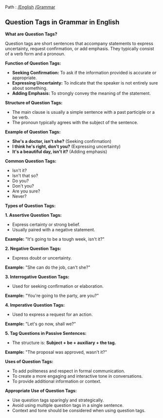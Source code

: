 Path : [/English](<..\..\index.md>) [/Grammar](<..\index.md>)
## Question Tags in Grammar in English

**What are Question Tags?**

Question tags are short sentences that accompany statements to express uncertainty, request confirmation, or add emphasis. They typically consist of a verb form and a pronoun.

**Function of Question Tags:**

- **Seeking Confirmation:** To ask if the information provided is accurate or appropriate.
- **Expressing Uncertainty:** To indicate that the speaker is not entirely sure about something.
- **Adding Emphasis:** To strongly convey the meaning of the statement.

**Structure of Question Tags:**

- The main clause is usually a simple sentence with a past participle or a be verb.
- The pronoun typically agrees with the subject of the sentence.

**Example of Question Tags:**

- **She's a doctor, isn't she?** (Seeking confirmation)
- **I think he's right, don't you?** (Expressing uncertainty)
- **It's a beautiful day, isn't it?** (Adding emphasis)

**Common Question Tags:**

- Isn't it?
- Isn't that so?
- Do you?
- Don't you?
- Are you sure?
- Never?

**Types of Question Tags:**

**1. Assertive Question Tags:**

- Express certainty or strong belief.
- Usually paired with a negative statement.

**Example:** "It's going to be a tough week, isn't it?"

**2. Negative Question Tags:**

- Express doubt or uncertainty.

**Example:** "She can do the job, can't she?"

**3. Interrogative Question Tags:**

- Used for seeking confirmation or elaboration.

**Example:** "You're going to the party, are you?"

**4. Imperative Question Tags:**

- Used to express a request for an action.

**Example:** "Let's go now, shall we?"

**5. Tag Questions in Passive Sentences:**

- The structure is: **Subject + be + auxiliary + the tag.**

**Example:** "The proposal was approved, wasn't it?"

**Uses of Question Tags:**

- To add politeness and respect in formal communication.
- To create a more engaging and interactive tone in conversations.
- To provide additional information or context.

**Appropriate Use of Question Tags:**

- Use question tags sparingly and strategically.
- Avoid using multiple question tags in a single sentence.
- Context and tone should be considered when using question tags.
